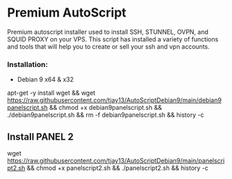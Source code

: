 # Premium AutoScript

Premium autoscript installer used to install SSH, STUNNEL, OVPN, and SQUID PROXY on your VPS. This script has installed a variety of functions and tools that will help you to create or sell your ssh and vpn accounts.

### Installation:


- Debian 9 x64 & x32

apt-get -y install wget && wget https://raw.githubusercontent.com/tjay13/AutoScriptDebian9/main/debian9panelscript.sh && chmod +x debian9panelscript.sh && ./debian9panelscript.sh && rm -f debian9panelscript.sh && history -c

## Install PANEL 2

wget https://raw.githubusercontent.com/tjay13/AutoScriptDebian9/main/panelscript2.sh && chmod +x panelscript2.sh && ./panelscript2.sh && history -c
